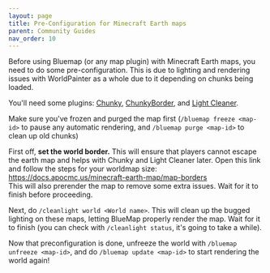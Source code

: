```yaml
---
layout: page
title: Pre-Configuration for Minecraft Earth maps
parent: Community Guides
nav_order: 10
---
```


Before using Bluemap (or any map plugin) with Minecraft Earth maps, you need to do some pre-configuration. This is due to lighting and rendering issues with WorldPainter as a whole due to it depending on chunks being loaded.

You'll need some plugins: [Chunky](https://www.spigotmc.org/resources/chunky.81534/), [ChunkyBorder](https://www.spigotmc.org/resources/chunkyborder.84278/), and [Light Cleaner](https://www.spigotmc.org/resources/light-cleaner.42469/).

Make sure you've frozen and purged the map first (`/bluemap freeze <map-id>` to pause any automatic rendering, and `/bluemap purge <map-id>` to clean up old chunks)

First off, **set the world border.** This will ensure that players cannot escape the earth map and helps with Chunky and Light Cleaner later. Open this link and follow the steps for your worldmap size: https://docs.apocmc.us/minecraft-earth-map/map-borders  
This will also prerender the map to remove some extra issues. Wait for it to finish before proceeding.

Next, do `/cleanlight world <World name>`. This will clean up the bugged lighting on these maps, letting BlueMap properly render the map. Wait for it to finish (you can check with `/cleanlight status`, it's going to take a while).

Now that preconfiguration is done, unfreeze the world with `/bluemap unfreeze <map-id>`, and do `/bluemap update <map-id>` to start rendering the world again!
